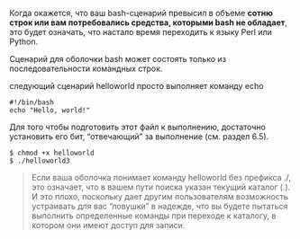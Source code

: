 Когда окажется, что ваш bash-сценарий превысил в объеме **сотню строк или вам потребовались средства, которыми bash не обладает**, это будет означать, что настало время переходить к языку Perl или Python.

Сценарий для оболочки bash может состоять только из последовательности командных строк.

следующий сценарий helloworld просто выполняет команду echo
```
#!/bin/bash
echo "Hello, world!"
```

Для того чтобы подготовить этот файл к выполнению, достаточно установить его бит, “отвечающий” за выполнение (см. раздел 6.5).
```
$ chmod +х helloworld
$ ./helloworld3
```

> Если ваша оболочка понимает команду helloworld без префикса ./, это означает, что в вашем пути поиска указан текущий каталог (.). И это плохо, поскольку дает другим пользователям возможность устраивать для вас “ловушки” в надежде, что вы будете пытаться выполнить определенные команды при переходе к каталогу, в котором они имеют доступ для записи.

 
